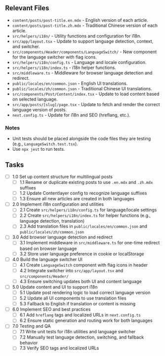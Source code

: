 ## Relevant Files

- `content/posts/post-title.en.mdx` - English version of each article.
- `content/posts/post-title.zh.mdx` - Traditional Chinese version of each article.
- `src/helpers/i18n/` - Utility functions and configuration for i18n.
- `src/app/layout.tsx` - Update to support language detection, context, and switcher.
- `src/components/Header/components/LanguageSwitch/` - New component for the language switcher with flag icons.
- `src/helpers/i18n/config.ts` - Language and locale configuration.
- `src/helpers/i18n/index.ts` - i18n helper functions.
- `src/middleware.ts` - Middleware for browser language detection and redirect.
- `public/locales/en/common.json` - English UI translations.
- `public/locales/zh/common.json` - Traditional Chinese UI translations.
- `src/components/Post/Content/index.tsx` - Update to load content based on selected language.
- `src/app/posts/[slug]/page.tsx` - Update to fetch and render the correct language version of posts.
- `next.config.ts` - Update for i18n and SEO (hreflang, etc.).

### Notes

- Unit tests should be placed alongside the code files they are testing (e.g., `LanguageSwitch.test.tsx`).
- Use `npx jest` to run tests.

## Tasks

- [ ] 1.0 Set up content structure for multilingual posts
  - [ ] 1.1 Rename or duplicate existing posts to use `.en.mdx` and `.zh.mdx` suffixes
  - [ ] 1.2 Update Contentlayer config to recognize language suffixes
  - [ ] 1.3 Ensure all new articles are created in both languages
- [ ] 2.0 Implement i18n configuration and utilities
  - [ ] 2.1 Create `src/helpers/i18n/config.ts` for language/locale settings
  - [ ] 2.2 Create `src/helpers/i18n/index.ts` for helper functions (e.g., language detection, translation)
  - [ ] 2.3 Add translation files in `public/locales/en/common.json` and `public/locales/zh/common.json`
- [ ] 3.0 Add browser language detection and redirect
  - [ ] 3.1 Implement middleware in `src/middleware.ts` for one-time redirect based on browser language
  - [ ] 3.2 Store user language preference in cookie or localStorage
- [ ] 4.0 Build the language switcher UI
  - [ ] 4.1 Create `LanguageSwitch` component with flag icons in header
  - [ ] 4.2 Integrate switcher into `src/app/layout.tsx` and `src/components/Header/`
  - [ ] 4.3 Ensure switching updates both UI and content language
- [ ] 5.0 Update content and UI to support i18n
  - [ ] 5.1 Update post rendering logic to load correct language version
  - [ ] 5.2 Update all UI components to use translation files
  - [ ] 5.3 Fallback to English if translation or content is missing
- [ ] 6.0 Implement SEO and best practices
  - [ ] 6.1 Add `hreflang` tags and localized URLs in `next.config.ts`
  - [ ] 6.2 Ensure static generation and routing work for both languages
- [ ] 7.0 Testing and QA
  - [ ] 7.1 Write unit tests for i18n utilities and language switcher
  - [ ] 7.2 Manually test language detection, switching, and fallback behavior
  - [ ] 7.3 Verify SEO tags and localized URLs 